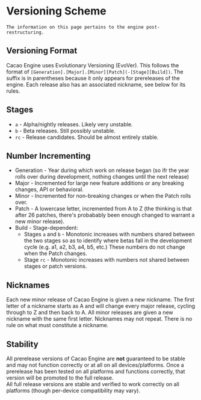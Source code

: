 # Versioning Scheme

```{topic} This page is **up-to-date**! 
The information on this page pertains to the engine post-restructuring.
```

## Versioning Format
Cacao Engine uses Evolutionary Versioning (EvoVer). This follows the format of `[Generation].[Major].[Minor][Patch](-[Stage][Build])`. The suffix is in parentheses because it only appears for prereleases of the engine. Each release also has an associated nickname, see below for its rules. 

## Stages
* `a` - Alpha/nightly releases. Likely very unstable.
* `b` - Beta releases. Still possibly unstable.
* `rc` - Release candidates. Should be almost entirely stable.

## Number Incrementing
* Generation - Year during which work on release began (so ifr the year rolls over during development, nothing changes until the next release)
* Major - Incremented for large new feature additions or any breaking changes, API or behavioral.
* Minor - Incremented for non-breaking changes or when the Patch rolls over.
* Patch - A lowercase letter, incremented from A to Z (the thinking is that after 26 patches, there's probabably been enough changed to warrant a new minor release).
* Build - Stage-dependent:
	* Stages `a` and `b` - Monotonic increases with numbers shared between the two stages so as to identify where betas fall in the development cycle (e.g. a1, a2, b3, a4, b5, etc.) These numbers do not change when the Patch changes.
	* Stage `rc` - Monotonic increases with numbers not shared between stages or patch versions.

## Nicknames
Each new minor release of Cacao Engine is given a new nickname. The first letter of a nickname starts as A and will change every major release, cycling through to Z and then back to A. All minor releases are given a new nickname with the same first letter. Nicknames may not repeat. There is no rule on what must constitute a nickname.

## Stability
All prerelease versions of Cacao Engine are **not** guaranteed to be stable and may not function correctly or at all on all devices/platforms. Once a prerelease has been tested on all platforms and functions correctly, that version will be promoted to the full release.  
All full release versions are stable and verified to work correctly on all platforms (though per-device compatibility may vary).
